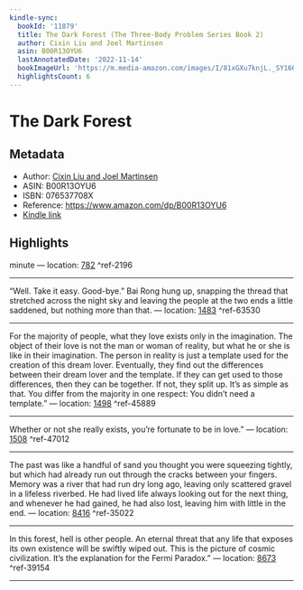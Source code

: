```yaml
---
kindle-sync:
  bookId: '11879'
  title: The Dark Forest (The Three-Body Problem Series Book 2)
  author: Cixin Liu and Joel Martinsen
  asin: B00R13OYU6
  lastAnnotatedDate: '2022-11-14'
  bookImageUrl: 'https://m.media-amazon.com/images/I/81xGXu7knjL._SY160.jpg'
  highlightsCount: 6
---
```

# The Dark Forest
## Metadata
* Author: [Cixin Liu and Joel Martinsen](https://www.amazon.com/Cixin-Liu/e/B007JP96JU/ref=dp_byline_cont_ebooks_1)
* ASIN: B00R13OYU6
* ISBN: 076537708X
* Reference: https://www.amazon.com/dp/B00R13OYU6
* [Kindle link](kindle://book?action=open&asin=B00R13OYU6)

## Highlights
minute — location: [782](kindle://book?action=open&asin=B00R13OYU6&location=782) ^ref-2196

---
“Well. Take it easy. Good-bye.” Bai Rong hung up, snapping the thread that stretched across the night sky and leaving the people at the two ends a little saddened, but nothing more than that. — location: [1483](kindle://book?action=open&asin=B00R13OYU6&location=1483) ^ref-63530

---
For the majority of people, what they love exists only in the imagination. The object of their love is not the man or woman of reality, but what he or she is like in their imagination. The person in reality is just a template used for the creation of this dream lover. Eventually, they find out the differences between their dream lover and the template. If they can get used to those differences, then they can be together. If not, they split up. It’s as simple as that. You differ from the majority in one respect: You didn’t need a template.” — location: [1498](kindle://book?action=open&asin=B00R13OYU6&location=1498) ^ref-45889

---
Whether or not she really exists, you’re fortunate to be in love.” — location: [1508](kindle://book?action=open&asin=B00R13OYU6&location=1508) ^ref-47012

---
The past was like a handful of sand you thought you were squeezing tightly, but which had already run out through the cracks between your fingers. Memory was a river that had run dry long ago, leaving only scattered gravel in a lifeless riverbed. He had lived life always looking out for the next thing, and whenever he had gained, he had also lost, leaving him with little in the end. — location: [8416](kindle://book?action=open&asin=B00R13OYU6&location=8416) ^ref-35022

---
In this forest, hell is other people. An eternal threat that any life that exposes its own existence will be swiftly wiped out. This is the picture of cosmic civilization. It’s the explanation for the Fermi Paradox.” — location: [8673](kindle://book?action=open&asin=B00R13OYU6&location=8673) ^ref-39154

---
